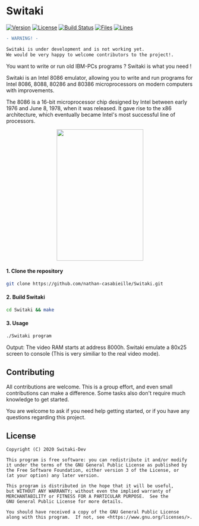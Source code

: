 # Switaki

[![Version](https://img.shields.io/badge/alpha-v0.1-red)](https://github.com/nathan-casabieille/Switaki)
[![License](https://img.shields.io/badge/license-GPL-yellowgreen)](https://github.com/nathan-casabieille/Switaki)
[![Build Status](https://travis-ci.org/nathan-casabieille/Switaki.svg?branch=master)](https://travis-ci.org/nathan-casabieille/Switaki)
[![Files](https://tokei.rs/b1/github/nathan-casabieille/Switaki?category=files)](https://github.com/nathan-casabieille/Switaki)
[![Lines](https://tokei.rs/b1/github/nathan-casabieille/Switaki?category=lines)](https://github.com/nathan-casabieille/Switaki)


```diff
- WARNING! -

Switaki is under development and is not working yet.
We would be very happy to welcome contributors to the project!.
```

You want to write or run old IBM-PCs programs ? Switaki is what you need !

Switaki is an Intel 8086 emulator, allowing you to write and run programs for Intel 8086, 8088, 80286 and 80386 microprocessors on modern computers with improvements.

The 8086 is a 16-bit microprocessor chip designed by Intel between early 1976 and June 8, 1978, when it was released. It gave rise to the x86 architecture, which eventually became Intel's most successful line of processors.

<p align="center">
    <img src="https://upload.wikimedia.org/wikipedia/commons/thumb/d/dc/Intel_8086_pinout.svg/800px-Intel_8086_pinout.svg.png" width="233" height="353"/>
</p>

#### 1. Clone the repository

```bash
git clone https://github.com/nathan-casabieille/Switaki.git
```

#### 2. Build Switaki

```bash
cd Switaki && make
```

#### 3. Usage

```bash
./Switaki program
```

Output: The video RAM starts at address 8000h. Switaki emulate a 80x25 screen to console (This is very similiar to the real video mode).

## Contributing

All contributions are welcome. This is a group effort, and even small contributions can make a difference.
Some tasks also don't require much knowledge to get started.

You are welcome to ask if you need help getting started, or if you have any questions regarding this project.

## License

    Copyright (C) 2020 Switaki-Dev

    This program is free software: you can redistribute it and/or modify
    it under the terms of the GNU General Public License as published by
    the Free Software Foundation, either version 3 of the License, or
    (at your option) any later version.

    This program is distributed in the hope that it will be useful,
    but WITHOUT ANY WARRANTY; without even the implied warranty of
    MERCHANTABILITY or FITNESS FOR A PARTICULAR PURPOSE.  See the
    GNU General Public License for more details.

    You should have received a copy of the GNU General Public License
    along with this program.  If not, see <https://www.gnu.org/licenses/>.

